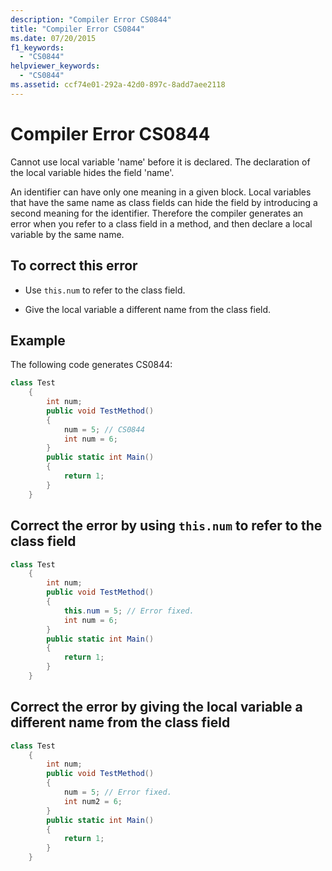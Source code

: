 ```yaml
---
description: "Compiler Error CS0844"
title: "Compiler Error CS0844"
ms.date: 07/20/2015
f1_keywords: 
  - "CS0844"
helpviewer_keywords: 
  - "CS0844"
ms.assetid: ccf74e01-292a-42d0-897c-8add7aee2118
---
```

# Compiler Error CS0844
Cannot use local variable 'name' before it is declared. The declaration of the local variable hides the field 'name'.  
  
 An identifier can have only one meaning in a given block. Local variables that have the same name as class fields can hide the field by introducing a second meaning for the identifier. Therefore the compiler generates an error when you refer to a class field in a method, and then declare a local variable by the same name.  
  
## To correct this error  
  
- Use `this.num` to refer to the class field.  
  
- Give the local variable a different name from the class field.  
  
## Example  
 The following code generates CS0844:  
  
```csharp  
class Test  
    {  
        int num;  
        public void TestMethod()  
        {  
            num = 5; // CS0844  
            int num = 6;
        }  
        public static int Main()  
        {  
            return 1;  
        }  
    }  
```

## Correct the error by using `this.num` to refer to the class field

```csharp  
class Test  
    {  
        int num;  
        public void TestMethod()  
        {  
            this.num = 5; // Error fixed.
            int num = 6;
        }  
        public static int Main()  
        {  
            return 1;  
        }  
    }  
```

## Correct the error by giving the local variable a different name from the class field

```csharp  
class Test  
    {  
        int num;  
        public void TestMethod()  
        {  
            num = 5; // Error fixed.
            int num2 = 6;
        }  
        public static int Main()  
        {  
            return 1;  
        }  
    }  
```
